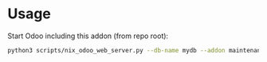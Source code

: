 # Usage

Start Odoo including this addon (from repo root):

```bash
python3 scripts/nix_odoo_web_server.py --db-name mydb --addon maintenance_team_hierarchy
```
